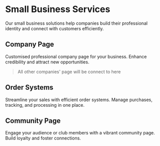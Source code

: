 # Small Business Services

Our small business solutions help companies build their professional identity and connect with customers efficiently.

## Company Page
Customised professional company page for your business. Enhance credibility and attract new opportunities.

> All other companies' page will be connect to here

## Order Systems
Streamline your sales with efficient order systems. Manage purchases, tracking, and processing in one place.

## Community Page
Engage your audience or club members with a vibrant community page. Build loyalty and foster connections.
